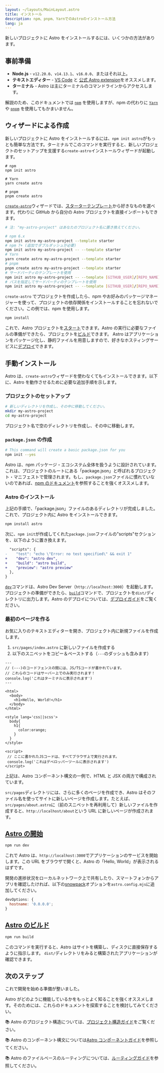 ```yaml
---
layout: ~/layouts/MainLayout.astro
title: インストール
description: npm、pnpm、YarnでのAstroのインストール方法
lang: ja
---
```


新しいプロジェクトに Astro をインストールするには、いくつかの方法があります。

## 事前準備

- **Node.js** - `v12.20.0`、`v14.13.1`、`v16.0.0`、またはそれ以上。
- **テキストエディター** - [VS Code](https://code.visualstudio.com/) と [公式 Astro extension](https://marketplace.visualstudio.com/items?itemName=astro-build.astro-vscode)をオススメします。
- **ターミナル** - Astro は主にターミナルのコマンドラインからアクセスします。

解説のため、このドキュメントでは [`npm`](https://www.npmjs.com/) を使用しますが、npm の代わりに [`Yarn`](https://yarnpkg.com/) や [`pnpm`](https://pnpm.io/) を使用してもかまいません。

## ウィザードによる作成

新しいプロジェクトに Astro をインストールするには、`npm init astro`がもっとも簡単な方法です。ターミナルでこのコマンドを実行すると、新しいプロジェクトのセットアップを支援する`create-astro`インストールウィザードが起動します。

```shell
# npm
npm init astro

# Yarn
yarn create astro

# pnpm
pnpm create astro
```

[`create-astro`](https://github.com/snowpackjs/astro/tree/main/packages/create-astro)ウィザードでは、[スターターテンプレート](https://github.com/snowpackjs/astro/tree/main/examples)から好きなものを選べます。代わりに GitHub から自分の Astro プロジェクトを直接インポートもできます。

```bash
# 注: "my-astro-project" はあなたのプロジェクト名に置き換えてください。

# npm 6.x
npm init astro my-astro-project --template starter
# npm 7+ (追加でダブルダッシュが必要)
npm init astro my-astro-project -- --template starter
# Yarn
yarn create astro my-astro-project --template starter
# pnpm
pnpm create astro my-astro-project --template starter
# サードパーティのテンプレートを使用
npm init astro my-astro-project -- --template [GITHUB_USER]/[REPO_NAME]
# パスを指定してサードパーティのテンプレートを使用
npm init astro my-astro-project -- --template [GITHUB_USER]/[REPO_NAME]/path/to/template
```

`create-astro` でプロジェクトを作成したら、npm やお好みのパッケージマネージャーを使って、プロジェクトの依存関係をインストールすることを忘れないでください。この例では、npm を使用します。

```bash
npm install
```

これで、Astro プロジェクトを[スタート](#astro-の開始)できます。Astro の実行に必要なファイルの準備ができたら、プロジェクトを[ビルド](#astro-のビルド)できます。 Astro はアプリケーションをパッケージ化し、静的ファイルを用意しますので、好きなホスティングサービスに[デプロイ](/guides/deploy)できます。

## 手動インストール

Astro は、`create-astro`ウィザードを使わなくてもインストールできます。以下に、Astro を動作させるために必要な追加手順を示します。

### プロジェクトのセットアップ

```bash
# 新しいディレクトリを作成し、その中に移動してください。
mkdir my-astro-project
cd my-astro-project
```

プロジェクト名で空のディレクトリを作成し、その中に移動します。

### `package.json` の作成

```bash
# This command will create a basic package.json for you
npm init --yes
```

Astro は、npm パッケージ・エコシステム全体を扱うように設計されています。
これは、プロジェクトのルートにある「package.json」と呼ばれるプロジェクト・マニフェストで管理されます。もし、`package.json`ファイルに慣れていないのであれば、[npm のドキュメント](https://docs.npmjs.com/creating-a-package-json-file)を参照することを強くオススメします。

### Astro のインストール

上記の手順で、「package.json」ファイルのあるディレクトリが完成しました。これで、プロジェクト内に Astro をインストールできます。

```bash
npm install astro
```

次に、`npm init`が作成してくれた`package.json`ファイルの"scripts"セクションを、以下のように置き換えます。

```diff
  "scripts": {
-    "test": "echo \"Error: no test specified\" && exit 1"
+    "dev": "astro dev",
+    "build": "astro build",
+    "preview": "astro preview"
  },
}
```

[`dev`](#astro-の開始)コマンドは、Astro Dev Server（`http://localhost:3000`）を起動します。プロジェクトの準備ができたら、[`build`](#astro-のビルド)コマンドで、プロジェクトを`dist/`ディレクトリに出力します。Astro のデプロイについては、[デプロイガイド](/guides/deploy)をご覧ください。

### 最初のページを作る

お気に入りのテキストエディターを開き、プロジェクト内に新規ファイルを作成します。

1. `src/pages/index.astro` に新しいファイルを作成する
2. 以下のスニペットをコピー＆ペーストする（`---`のダッシュも含みます）

```astro
---
// (---)のコードフェンスの間には、JS/TSコードが書かれています。
// これらのコードはサーバー上でのみ実行されます！
console.log('これはターミナルに表示されます')
---

<html>
  <body>
    <h1>Hello, World!</h1>
  </body>
</html>

<style lang='css||scss'>
  body{
    h1{
      color:orange;
    }
  }
</style>

<script>
 // ここに書かれたJSコードは、すべてブラウザ上で実行されます。
 console.log('これはデベロッパーツールに表示されます')
</script>
```

上記は、Astro コンポーネント構文の一例で、HTML と JSX の両方で構成されています。

`src/pages`ディレクトリには、さらに多くのページを作成でき、Astro はそのファイル名を使ってサイトに新しいページを作成します。たとえば、`src/pages/about.astro`に（前のスニペットを再利用して）新しいファイルを作成すると、`http://localhost/about`という URL に新しいページが作成されます。

## [Astro の開始](#astro-の開始)

```bash
npm run dev
```

これで Astro は、`http://localhost:3000`でアプリケーションのサービスを開始します。この URL をブラウザで開くと、Astro の「Hello, World」が表示されるはずです。

開発の進捗状況をローカルネットワーク上で共有したり、スマートフォンからアプリを確認したければ、以下の[snowpack](https://www.snowpack.dev/reference/configuration#devoptionshostname)オプションを`astro.config.mjs`に追加してください。

```js
devOptions: {
  hostname: '0.0.0.0';
}
```

## [Astro のビルド](#astro-のビルド)

```bash
npm run build
```

このコマンドを実行すると、Astro はサイトを構築し、ディスクに直接保存するように指示します。
`dist/`ディレクトリをみると構築されたアプリケーションが確認できます。

## 次のステップ

これで開発を始める準備が整いました。

Astro がどのように機能しているかをもっとよく知ることを強くオススメします。そのためには、これらのドキュメントを探索することを検討してみてください。

📚 Astro のプロジェクト構造については、[プロジェクト構造ガイド](/core-concepts/project-structure)をご覧ください。

📚 Astro のコンポーネント構文については[Astro コンポーネントガイド](/core-concepts/astro-components)を参照してください。

📚 Astro のファイルベースのルーティングについては、[ルーティングガイド](core-concepts/astro-pages)を参照してください。
